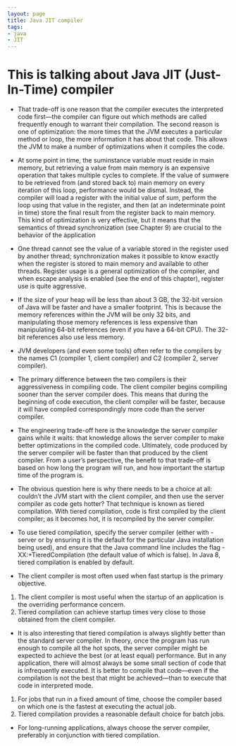 ```yaml
---
layout: page
title: Java JIT compiler
tags:
- java
- JIT
---
```


# This is talking about Java JIT (Just-In-Time) compiler

- That trade-off is one reason that the compiler executes the interpreted code first—the compiler can figure out which methods are called frequently enough to warrant their compilation.
The second reason is one of optimization: the more times that the JVM executes a particular method or loop, the more information it has about that code. This allows the JVM to make a number of optimizations when it compiles the code.

- At some point in time, the suminstance variable must reside in main memory, but retrieving a value from main memory is an expensive operation that takes multiple cycles to complete. If the value of sumwere to be retrieved from (and stored back to) main memory on every iteration of this loop, performance would be dismal. Instead, the compiler will load a register with the initial value of sum, perform the loop using that value in the register, and then (at an indeterminate point in time) store the final result from the register back to main memory.
This kind of optimization is very effective, but it means that the semantics of thread synchronization (see Chapter 9) are crucial to the behavior of the application

- One thread cannot see the value of a variable stored in the register used by another thread; synchronization makes it possible to know exactly when the register is stored to main memory and available to other threads.
Register usage is a general optimization of the compiler, and when escape analysis is enabled (see the end of this chapter), register use is quite aggressive.


- If the size of your heap will be less than about 3 GB, the 32-bit version of Java will be faster and have a smaller footprint. This is because the memory references within the JVM will be only 32 bits, and manipulating those memory references is less expensive than manipulating 64-bit references (even if you have a 64-bit CPU). The 32-bit references also use less memory.

- JVM developers (and even some tools) often refer to the compilers by the names C1
(compiler 1, client compiler) and C2 (compiler 2, server compiler).

- The primary difference between the two compilers is their aggressiveness in compiling
code. The client compiler begins compiling sooner than the server compiler does. This
means that during the beginning of code execution, the client compiler will be faster,
because it will have compiled correspondingly more code than the server compiler.

- The engineering trade-off here is the knowledge the server compiler gains while it waits:
that knowledge allows the server compiler to make better optimizations in the compiled
code. Ultimately, code produced by the server compiler will be faster than that produced
by the client compiler. From a user’s perspective, the benefit to that trade-off is based
on how long the program will run, and how important the startup time of the program
is.

- The obvious question here is why there needs to be a choice at all: couldn’t the JVM
start with the client compiler, and then use the server compiler as code gets hotter? That
technique is known as tiered compilation. With tiered compilation, code is first compiled
by the client compiler; as it becomes hot, it is recompiled by the server compiler.

- To use tiered compilation, specify
the server compiler (either with -server or by ensuring it is the default for the particular
Java installation being used), and ensure that the Java command line includes the flag
-XX:+TieredCompilation (the default value of which is false). In Java 8, tiered compilation
is enabled by default.

- The client compiler is most often used when fast startup is the primary objective.

1. The client compiler is most useful when the startup of an application
is the overriding performance concern.
2. Tiered compilation can achieve startup times very close to those
obtained from the client compiler.

- It is also interesting that tiered compilation is always slightly better than the standard
server compiler. In theory, once the program has run enough to compile all the hot
spots, the server compiler might be expected to achieve the best (or at least equal) performance.
But in any application, there will almost always be some small section of code
that is infrequently executed. It is better to compile that code—even if the compilation
is not the best that might be achieved—than to execute that code in interpreted mode.

1. For jobs that run in a fixed amount of time, choose the compiler
based on which one is the fastest at executing the actual job.
1. Tiered compilation provides a reasonable default choice for batch
jobs.

- For long-running applications, always choose the server compiler, preferably in conjunction with tiered compilation.























